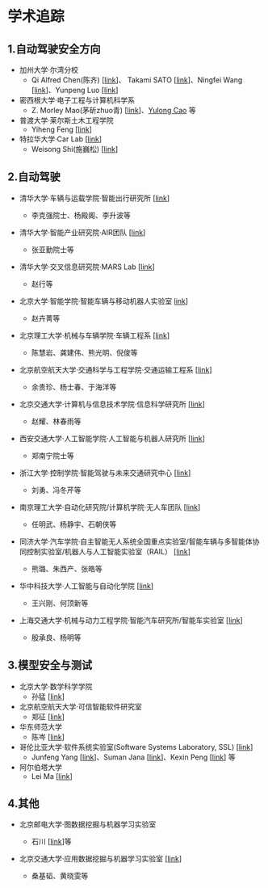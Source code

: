 # 学术追踪

## 1.自动驾驶安全方向

- 加州大学·尔湾分校
  - Qi Alfred Chen(陈齐) [[link](https://www.ics.uci.edu/~alfchen/)]、 Takami SATO [[link](http://me.ningfei.org/)]、Ningfei Wang [[link](http://me.ningfei.org/)]、Yunpeng Luo [[link](https://scholar.google.com/citations?user=qfFd4igAAAAJ&hl=zh-CN)]
- 密西根大学·电子工程与计算机科学系
  - Z. Morley Mao(茅斫zhuo青) [[link](https://scholar.google.com/citations?user=Ba_Ci9UAAAAJ&hl=zh-CN)]、[Yulong Cao](https://scholar.google.com/citations?user=uclqBzgAAAAJ&hl=zh-CN) 等
- 普渡大学·莱尔斯土木工程学院
  - Yiheng Feng [[link](https://scholar.google.com/citations?hl=zh-CN&user=Ykk41g4AAAAJ&view_op=list_works&sortby=pubdate)]
- 特拉华大学·Car Lab [[link](https://www.thecarlab.org/team)]
  - Weisong Shi(施巍松) [[link](https://scholar.google.com/citations?user=4rPcoCEAAAAJ&hl=en&oi=ao)]




## 2.自动驾驶

- 清华大学·车辆与运载学院·智能出行研究所 [[link](http://www.svm.tsinghua.edu.cn/index.html)]
  
  - 李克强院士、杨殿阁、李升波等

- 清华大学·智能产业研究院·AIR团队 [[link](https://air.tsinghua.edu.cn/)]
  
  - 张亚勤院士等

- 清华大学·交叉信息研究院·MARS Lab [[link](http://group.iiis.tsinghua.edu.cn/~marslab/#/)]
  
  - 赵行等

- 北京大学·智能学院·智能车辆与移动机器人实验室 [link](https://www.cis.pku.edu.cn/)]
  
  - 赵卉菁等

- 北京理工大学·机械与车辆学院·车辆工程系 [[link](https://me.bit.edu.cn/jgsz/jlgcx1/index.htm)]
  
  - 陈慧岩、龚建伟、熊光明、倪俊等
  
- 北京航空航天大学·交通科学与工程学院·交通运输工程系 [[link](https://transportation.buaa.edu.cn/xkjs/xkfx.htm)] 
  
  - 余贵珍、杨士春、于海洋等
  
- 北京交通大学·计算机与信息技术学院·信息科学研究所 [[link](http://iis.bjtu.edu.cn/)]
  
  - 赵耀、林春雨等
  
- 西安交通大学·人工智能学院·人工智能与机器人研究所 [[link](http://www.aiar.xjtu.edu.cn/)]
  
  - 郑南宁院士等
  
- 浙江大学·控制学院·智能驾驶与未来交通研究中心 [[link](http://idft.zju.edu.cn/)]
  
  - 刘勇、冯冬芹等
  
- 南京理工大学·自动化研究院/计算机学院·无人车团队 [[link](http://www.nustcar.com/index.php?s=/home/article/lists/category/yjyjs.html)]
  
  - 任明武、杨静宇、石朝侠等
  
- 同济大学·汽车学院·自主智能无人系统全国重点实验室/智能车辆与多智能体协同控制实验室/机器人与人工智能实验室（RAIL） [[link](https://ivcm.tongji.edu.cn/sysjj.htm)]
  
  - 熊璐、朱西产、张皓等
  
- 华中科技大学·人工智能与自动化学院 [[link](http://aia.hust.edu.cn/)]
  - 王兴刚、何顶新等
  
- 上海交通大学·机械与动力工程学院·智能汽车研究所/智能车实验室 [[link](https://cyberc3.sjtu.edu.cn/)]
  
  - 殷承良、杨明等
  
  
  

## 3.模型安全与测试

- 北京大学·数学科学学院
  - 孙猛 [[link](https://www.math.pku.edu.cn/teachers/sunm/pub.html)]
- 北京航空航天大学·可信智能软件研究室
  - 郑征 [[link](https://shi.buaa.edu.cn/zhengzheng/zh_CN/index.htm)] 
- 华东师范大学
  - 陈岑  [[link](https://sites.google.com/site/chencenpersonalwebsite/)] 
- 哥伦比亚大学·软件系统实验室(Software Systems Laboratory, SSL) [[link](https://systems.cs.columbia.edu/)]
  - Junfeng Yang [[link](http://www.cs.columbia.edu/~junfeng/)]、Suman Jana [[link](http://www.cs.columbia.edu/~suman/)]、Kexin Peng [[link](https://sites.google.com/site/kexinpeisite/)] 等
- 阿尔伯塔大学
  - Lei Ma [[link](https://scholar.google.com/citations?user=xsfGc58AAAAJ)]



## 4.其他

- 北京邮电大学·图数据挖掘与机器学习实验室

  - 石川 [[link](http://www.shichuan.org/ShiChuan_ch.html)]等

- 北京交通大学·应用数据挖掘与机器学习实验室 [[link](https://adam-bjtu.org/)]

  - 桑基韬、黄晓雯等

  

  















